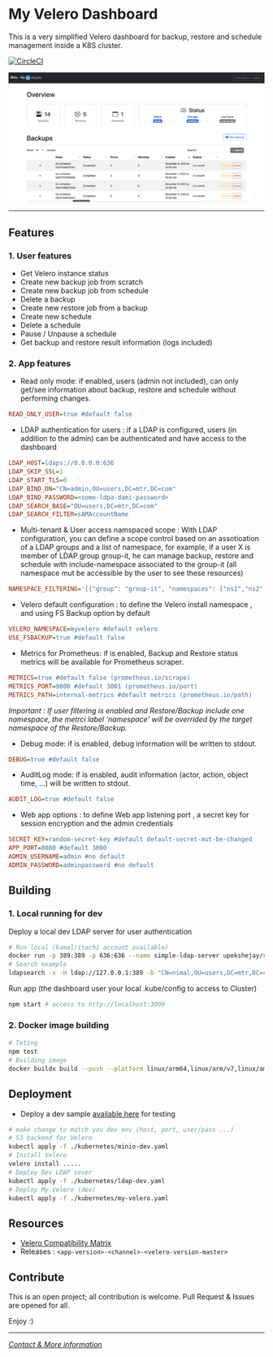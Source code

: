 # My Velero Dashboard

This is a very simplified Velero dashboard for backup, restore and schedule management inside a K8S cluster.

[![CircleCI](https://dl.circleci.com/status-badge/img/gh/mmohamed/velero-dashboard/tree/dev.svg?style=shield)](https://dl.circleci.com/status-badge/redirect/gh/mmohamed/velero-dashboard/tree/dev)


<img src="doc/home-demo.png" width="900">

---- 

## Features
### 1. User features
- Get Velero instance status
- Create new backup job from scratch
- Create new backup job from schedule
- Delete a backup
- Create new restore job from a backup
- Create new schedule
- Delete a schedule
- Pause / Unpause a schedule
- Get backup and restore result information (logs included)
### 2. App features
- Read only mode: if enabled, users (admin not included), can only get/see information about backup, restore and schedule without performing changes.
```ini
READ_ONLY_USER=true #default false
```
- LDAP authentication for users : if a LDAP is configured, users (in addition to the admin) can be authenticated and have access to the dashboard 
```ini
LDAP_HOST=ldaps://0.0.0.0:636
LDAP_SKIP_SSL=1
LDAP_START_TLS=0
LDAP_BIND_DN="CN=admin,OU=users,DC=mtr,DC=com"
LDAP_BIND_PASSWORD=<some-ldpa-dami-password>
LDAP_SEARCH_BASE="OU=users,DC=mtr,DC=com"
LDAP_SEARCH_FILTER=sAMAccountName
```
- Multi-tenant & User access namspaced scope : With LDAP configuration, you can define a scope control based on an assotioation of a LDAP groups and a list of namespace, for example, if a user X is member of LDAP group group-it, he can manage backup, restore and schedule with include-namespace associated to the group-it (all namespace mut be accessible by the user to see these resources)
```ini
NAMESPACE_FILTERING='[{"group": "group-it", "namespaces": ["ns1","ns2","ns3"]}]' # json list
```
- Velero default configuration : to define the Velero install namespace , and using FS Backup option by default
```ini
VELERO_NAMESPACE=myvelero #default velero
USE_FSBACKUP=true #default false
```
- Metrics for Prometheus: if is enabled, Backup and Restore status metrics will be available for Prometheus scraper.
```ini
METRICS=true #default false (prometheus.io/scrape)
METRICS_PORT=9000 #default 3001 (prometheus.io/port)
METRICS_PATH=internal-metrics #default metrics (prometheus.io/path)
```
*Important : If user filtering is enabled and Restore/Backup include one namespace, the metrci label 'namespace' will be overrided by the target namespace of the Restore/Backup.*
- Debug mode: if is enabled, debug information will be written to stdout.
```ini
DEBUG=true #default false
```
- AuditLog mode: if is enabled, audit information (actor, action, object time, ...) will be written to stdout.
```ini
AUDIT_LOG=true #default false
```
- Web app options : to define Web app listening port ,  a secret key for session encryption and the admin credentials
```ini
SECRET_KEY=random-secret-key #default default-secret-mut-be-changed
APP_PORT=8080 #default 3000
ADMIN_USERNAME=admin #no default
ADMIN_PASSWORD=adminpassword #no default
```

## Building
### 1. Local running for dev 
Deploy a local dev LDAP server for user authentication
```bash
# Run local (kamal/itachi account available)
docker run -p 389:389 -p 636:636 --name simple-ldap-server upekshejay/simple-ldap-test-server
# Search example
ldapsearch -x -H ldap://127.0.0.1:389 -b "CN=nimal,OU=users,DC=mtr,DC=com" -D "CN=admin,OU=users,DC=mtr,DC=com" -W
```
Run app (the dashboard user your local .kube/config to access to Cluster)
```bash
npm start # access to http://localhost:3000
```
### 2. Docker image building
```bash
# Teting
npm test
# Building image
docker buildx build --push --platform linux/arm64,linux/arm/v7,linux/amd64 --tag medinvention/my-velero-dashboard:dev .
```

## Deployment
- Deploy a dev sample [available here](kubernetes) for testing
```bash
# make change to match you dev env (host, port, user/pass ...)
# S3 backend for Velero
kubectl apply -f ./kubernetes/minio-dev.yaml
# Install Velero
velero install .....
# Deploy Dev LDAP sever
kubectl apply -f ./kubernetes/ldap-dev.yaml
# Deploy My-Velero (dev)
kubectl apply -f ./kubernetes/my-velero.yaml
```

## Resources
- [Velero Compatibility Matrix](https://github.com/vmware-tanzu/velero#velero-compatibility-matrix)
- Releases : `<app-version>-<channel>-<velero-version-master>`


## Contribute
This is an open project; all contribution is welcome. Pull Request & Issues are opened for all.


Enjoy :)

---- 

[*Contact & More information*](https://blog.medinvention.dev)